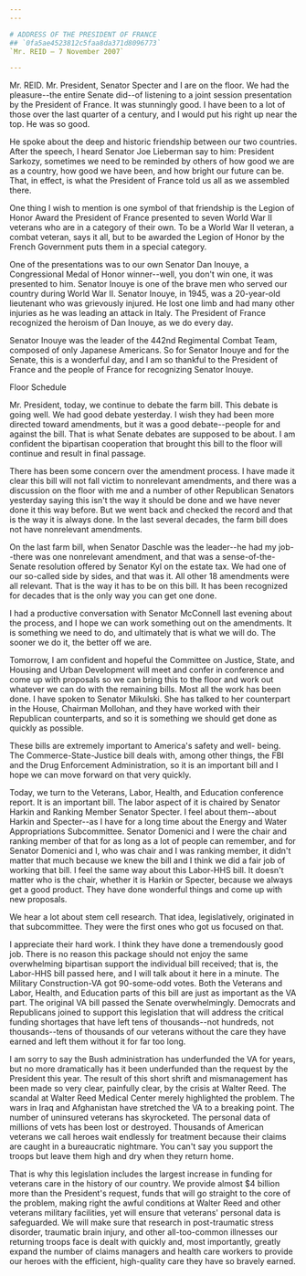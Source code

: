 ```yaml
---
---

# ADDRESS OF THE PRESIDENT OF FRANCE
## `0fa5ae4523812c5faa8da371d8096773`
`Mr. REID — 7 November 2007`

---
```



Mr. REID. Mr. President, Senator Specter and I are on the floor. We 
had the pleasure--the entire Senate did--of listening to a joint 
session presentation by the President of France. It was stunningly 
good. I have been to a lot of those over the last quarter of a century, 
and I would put his right up near the top. He was so good.

He spoke about the deep and historic friendship between our two 
countries. After the speech, I heard Senator Joe Lieberman say to him: 
President Sarkozy, sometimes we need to be reminded by others of how 
good we are as a country, how good we have been, and how bright our 
future can be. That, in effect, is what the President of France told us 
all as we assembled there.

One thing I wish to mention is one symbol of that friendship is the 
Legion of Honor Award the President of France presented to seven World 
War II veterans who are in a category of their own. To be a World War 
II veteran, a combat veteran, says it all, but to be awarded the Legion 
of Honor by the French Government puts them in a special category.

One of the presentations was to our own Senator Dan Inouye, a 
Congressional Medal of Honor winner--well, you don't win one, it was 
presented to him. Senator Inouye is one of the brave men who served our 
country during World War II. Senator Inouye, in 1945, was a 20-year-old 
lieutenant who was grievously injured. He lost one limb and had many 
other injuries as he was leading an attack in Italy. The President of 
France recognized the heroism of Dan Inouye, as we do every day.

Senator Inouye was the leader of the 442nd Regimental Combat Team, 
composed of only Japanese Americans. So for Senator Inouye and for the 
Senate, this is a wonderful day, and I am so thankful to the President 
of France and the people of France for recognizing Senator Inouye.
















 Floor Schedule


Mr. President, today, we continue to debate the farm bill. This 
debate is going well. We had good debate yesterday. I wish they had 
been more directed toward amendments, but it was a good debate--people 
for and against the bill. That is what Senate debates are supposed to 
be about. I am confident the bipartisan cooperation that brought this 
bill to the floor will continue and result in final passage.

There has been some concern over the amendment process. I have made 
it clear this bill will not fall victim to nonrelevant amendments, and 
there was a discussion on the floor with me and a number of other 
Republican Senators yesterday saying this isn't the way it should be 
done and we have never done it this way before. But we went back and 
checked the record and that is the way it is always done. In the last 
several decades, the farm bill does not have nonrelevant amendments.

On the last farm bill, when Senator Daschle was the leader--he had my 
job--there was one nonrelevant amendment, and that was a sense-of-the-
Senate resolution offered by Senator Kyl on the estate tax. We had one 
of our so-called side by sides, and that was it. All other 18 
amendments were all relevant. That is the way it has to be on this 
bill. It has been recognized for decades that is the only way you can 
get one done.

I had a productive conversation with Senator McConnell last evening 
about the process, and I hope we can work something out on the 
amendments. It is something we need to do, and ultimately that is what 
we will do. The sooner we do it, the better off we are.

Tomorrow, I am confident and hopeful the Committee on Justice, State, 
and Housing and Urban Development will meet and confer in conference 
and come up with proposals so we can bring this to the floor and work 
out whatever we can do with the remaining bills. Most all the work has 
been done. I have spoken to Senator Mikulski. She has talked to her 
counterpart in the House, Chairman Mollohan, and they have worked with 
their Republican counterparts, and so it is something we should get 
done as quickly as possible.

These bills are extremely important to America's safety and well-
being. The Commerce-State-Justice bill deals with, among other things, 
the FBI and the Drug Enforcement Administration, so it is an important 
bill and I hope we can move forward on that very quickly.

Today, we turn to the Veterans, Labor, Health, and Education 
conference report. It is an important bill. The labor aspect of it is 
chaired by Senator Harkin and Ranking Member Senator Specter. I feel 
about them--about Harkin and Specter--as I have for a long time about 
the Energy and Water Appropriations Subcommittee. Senator Domenici and 
I were the chair and ranking member of that for as long as a lot of 
people can remember, and for Senator Domenici and I, who was chair and 
I was ranking member, it didn't matter that much because we knew the 
bill and I think we did a fair job of working that bill. I feel the 
same way about this Labor-HHS bill. It doesn't matter who is the chair, 
whether it is Harkin or Specter, because we always get a good product. 
They have done wonderful things and come up with new proposals.

We hear a lot about stem cell research. That idea, legislatively, 
originated in that subcommittee. They were the first ones who got us 
focused on that.


I appreciate their hard work. I think they have done a tremendously 
good job. There is no reason this package should not enjoy the same 
overwhelming bipartisan support the individual bill received; that is, 
the Labor-HHS bill passed here, and I will talk about it here in a 
minute. The Military Construction-VA got 90-some-odd votes. Both the 
Veterans and Labor, Health, and Education parts of this bill are just 
as important as the VA part. The original VA bill passed the Senate 
overwhelmingly. Democrats and Republicans joined to support this 
legislation that will address the critical funding shortages that have 
left tens of thousands--not hundreds, not thousands--tens of thousands 
of our veterans without the care they have earned and left them without 
it for far too long.

I am sorry to say the Bush administration has underfunded the VA for 
years, but no more dramatically has it been underfunded than the 
request by the President this year. The result of this short shrift and 
mismanagement has been made so very clear, painfully clear, by the 
crisis at Walter Reed. The scandal at Walter Reed Medical Center merely 
highlighted the problem. The wars in Iraq and Afghanistan have 
stretched the VA to a breaking point. The number of uninsured veterans 
has skyrocketed. The personal data of millions of vets has been lost or 
destroyed. Thousands of American veterans we call heroes wait endlessly 
for treatment because their claims are caught in a bureaucratic 
nightmare. You can't say you support the troops but leave them high and 
dry when they return home.

That is why this legislation includes the largest increase in funding 
for veterans care in the history of our country. We provide almost $4 
billion more than the President's request, funds that will go straight 
to the core of the problem, making right the awful conditions at Walter 
Reed and other veterans military facilities, yet will ensure that 
veterans' personal data is safeguarded. We will make sure that research 
in post-traumatic stress disorder, traumatic brain injury, and other 
all-too-common illnesses our returning troops face is dealt with 
quickly and, most importantly, greatly expand the number of claims 
managers and health care workers to provide our heroes with the 
efficient, high-quality care they have so bravely earned.